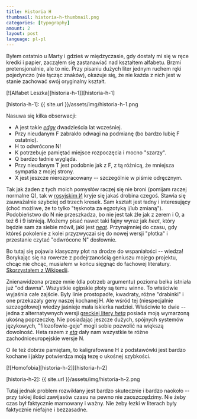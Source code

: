 ```yaml
---
title: Historia H
thumbnail: historia-h-thumbnail.png
categories: [typography]
amount: 2
layout: post
language: pl-pl
---
```


Byłem ostatnio u Marty i gdzieś w międzyczasie, gdy dostały mi się w ręce kredki i papier, zacząłem się zastanawiać nad kształtem alfabetu. Brzmi pretensjonalnie, ale to nic. Przy pisaniu dużych liter jednym ruchem ręki pojedynczo (nie łącząc znaków), okazuje się, że nie każda z nich jest w stanie zachować swój oryginalny kształt.

[![Alfabet Leszka][historia-h-1]][historia-h-1]

[historia-h-1]: {{ site.url }}/assets/img/historia-h-1.png

Nasuwa się kilka obserwacji:

* A jest takie *[edgy][]* dwadzieścia lat wcześniej.
* Przy nieudanym F zabrakło odwagi na podmianę (bo bardzo lubię F ostatnio).
* H to odwrócone N!
* K potrzebuje pamiętać miejsce rozpoczęcia i mocno "szarzy".
* Q bardzo ładnie wygląda.
* Przy nieudanym T jest podobnie jak z F, z tą różnicą, że mniejsza sympatia z mojej strony.
* X jest jeszcze nierozpracowany -- szczególnie w piśmie odręcznym.

[edgy]: http://www.urbandictionary.com/define.php?term=edgy

Tak jak żaden z tych moich pomysłów raczej się nie broni (pomijam raczej normalne Q), tak w [rosyjskim И][] kryje się jakaś drobina czegoś. Stawia się zauważalnie szybciej od trzech kresek. Sam kształt jest ładny i interesujący (choć możliwe, że to tylko "tęsknota za egzotyką i/lub zmianą"). Podobieństwo do N nie przeszkadza, bo nie jest tak źle jak z zerem i O, a też 6 i 9 istnieją. Możemy pisać nawet taki fajny wyraz jak *heat*, który będzie sam za siebie mówił, jaki jest *[neat][]*. Przynajmniej do czasu, gdy któreś pokolenie z kolei przyzwyczai się do nowej wersji "płotka" i przestanie czytać "odwrócone N" dosłownie.

[rosyjskim И]: http://pl.wikipedia.org/wiki/%D0%98
[neat]: http://www.urbandictionary.com/define.php?term=neat

Bo tutaj się pojawia klasyczny płot na drodze do wspaniałości -- wiedza! Borykając się na rowerze z podejrzanością geniuszu mojego projektu, chcąc nie chcąc, musiałem w końcu sięgnąć do fachowej literatury. [Skorzystałem z Wikipedii][].

[Skorzystałem z Wikipedii]: http://en.wikipedia.org/wiki/H

Znienawidzona przeze mnie (dla potrzeb argumentu) pozioma belka istniała już "od dawna". Wszystkie egipskie płoty są temu winne. To właściwie wyjaśnia całe zajście. Były linie prostopadłe, kwadraty, różne "drabinki" i one przekazały geny naszej kochanej H. Ale wśród tej (niespecjalnie szczegółowej) wiedzy jaśnieje mała iskierka nadziei. Właściwie to dwie -- jedna z alternatywnych wersji [greckiej litery *heta*][] posiada moją wymarzoną ukośną poprzeczkę. Nie posiadając jeszcze dużych, spójnych systemów językowych, "filozofowie-geje" mogli sobie pozwolić na większą dowolność. Heta razem z *[eta][]* dały nam wszystkie te różne zachodnioeuropejskie wersje N.

[greckiej litery *heta*]: http://en.wikipedia.org/wiki/Heta
[eta]: http://en.wikipedia.org/wiki/Eta

O ile też dobrze pamiętam, to kaligrafowane H z podstawówki jest bardzo kochane i jakby potwierdza moją tezę o ukośnej szybkości.

[![Homofobia][historia-h-2]][historia-h-2]

[historia-h-2]: {{ site.url }}/assets/img/historia-h-2.png

Tutaj jednak problem rozwikłany jest bardzo skutecznie i bardzo naokoło -- przy takiej ilości zawijasów czasu na pewno nie zaoszczędzimy. Nie żeby czas był faktycznie marnowany i ważny. Nie żeby łezki w literach były faktycznie niefajne i bezzasadne.